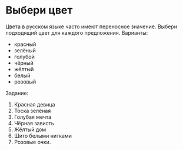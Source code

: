 # Выбери цвет 

Цвета в русском языке часто имеют переносное значение. Выбери подходящий цвет для каждого предложения. Варианты:

- красный
- зелёный
- голубой
- чёрный
- жёлтый
- белый
- розовый

Задание:
1. Красная девица
1. Тоска зелёная
1. Голубая мечта
1. Чёрная зависть
1. Жёлтый дом
1. Шито белыми нитками
1. Розовые очки.
